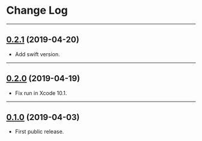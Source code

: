 # Change Log

-----

## [0.2.1](https://github.com/EFPub/ef_qrcode/releases/tag/0.2.1) (2019-04-20)

- Add swift version.

---

## [0.2.0](https://github.com/EFPub/ef_qrcode/releases/tag/0.2.0) (2019-04-19)

- Fix run in Xcode 10.1.

---

## [0.1.0](https://github.com/EFPub/ef_qrcode/releases/tag/0.1.0) (2019-04-03)

- First public release.